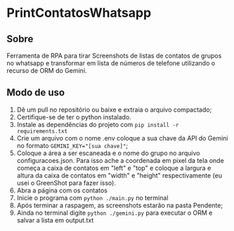 # PrintContatosWhatsapp
## Sobre
Ferramenta de RPA para tirar Screenshots de listas de contatos de grupos no whatsapp e transformar em lista de números de telefone utilizando o recurso de ORM do Gemini.
## Modo de uso
1. Dê um pull no repositório ou baixe e extraia o arquivo compactado;
2. Certifique-se de ter o python instalado.
3. Instale as dependências do projeto com `pip install -r requirements.txt`
4. Crie um arquivo com o nome .env coloque a sua chave da API do Gemini no formato `GEMINI_KEY="[sua chave]"`; 
5. Coloque a área a ser escaneada e o nome do grupo no arquivo configuracoes.json. Para isso ache a coordenada em pixel da tela onde começa a caixa de contatos em "left" e "top" e coloque a largura e altura da caixa de contatos em "width" e "height" respectivamente (eu usei o GreenShot para fazer isso).
6. Abra a página com os contatos
7. Inicie o programa com `python ./main.py` no terminal
8. Após terminar a raspagem, as screenshots estarão na pasta Pendente;
9. Ainda no terminal digite `python ./gemini.py` para executar o ORM e salvar a lista em output.txt